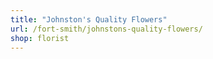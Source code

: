 ```yaml
---
title: "Johnston's Quality Flowers"
url: /fort-smith/johnstons-quality-flowers/
shop: florist
---
```

